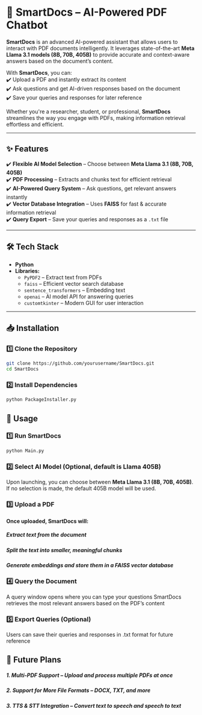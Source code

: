 # 📄 SmartDocs – AI-Powered PDF Chatbot  

**SmartDocs** is an advanced AI-powered assistant that allows users to interact with PDF documents intelligently. It leverages state-of-the-art **Meta Llama 3.1 models (8B, 70B, 405B)** to provide accurate and context-aware answers based on the document’s content.  

With **SmartDocs**, you can:  
✔️ Upload a PDF and instantly extract its content  
✔️ Ask questions and get AI-driven responses based on the document  
✔️ Save your queries and responses for later reference  

Whether you're a researcher, student, or professional, **SmartDocs** streamlines the way you engage with PDFs, making information retrieval effortless and efficient.  

---

## ✨ Features  

✔️ **Flexible AI Model Selection** – Choose between **Meta Llama 3.1 (8B, 70B, 405B)**  
✔️ **PDF Processing** – Extracts and chunks text for efficient retrieval  
✔️ **AI-Powered Query System** – Ask questions, get relevant answers instantly  
✔️ **Vector Database Integration** – Uses **FAISS** for fast & accurate information retrieval  
✔️ **Query Export** – Save your queries and responses as a `.txt` file  

---

## 🛠️ Tech Stack  

- **Python**  
- **Libraries:**  
  - `PyPDF2` – Extract text from PDFs  
  - `faiss` – Efficient vector search database  
  - `sentence_transformers` – Embedding text  
  - `openai` – AI model API for answering queries  
  - `customtkinter` – Modern GUI for user interaction  

---

## 📥 Installation  

### 1️⃣ Clone the Repository  
```bash
git clone https://github.com/yourusername/SmartDocs.git
cd SmartDocs
```
  
### 2️⃣ Install Dependencies
```bash
python PackageInstaller.py
```

## 🚀 Usage

### 1️⃣ Run SmartDocs
```bash
python Main.py
```

### 2️⃣ Select AI Model (Optional, default is Llama 405B)
Upon launching, you can choose between **Meta Llama 3.1 (8B, 70B, 405B)**. If no selection is made, the default 405B model will be used.

### 3️⃣ Upload a PDF
#### Once uploaded, **SmartDocs** will:
##### Extract text from the document
##### Split the text into smaller, meaningful chunks
##### Generate embeddings and store them in a FAISS vector database

### 4️⃣ Query the Document
A query window opens where you can type your questions
SmartDocs retrieves the most relevant answers based on the PDF’s content
### 5️⃣ Export Queries (Optional)
Users can save their queries and responses in .txt format for future reference

## 🔮 Future Plans
##### 1. Multi-PDF Support – Upload and process multiple PDFs at once
##### 2. Support for More File Formats – DOCX, TXT, and more
##### 3. TTS & STT Integration – Convert text to speech and speech to text
